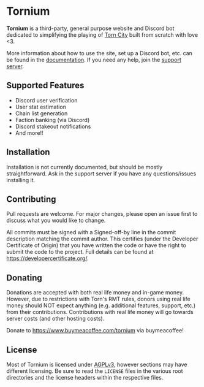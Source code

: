 # Tornium
**Tornium** is a third-party, general purpose website and Discord bot dedicated to simplifying the playing of [Torn City](https://torn.com) built from scratch with love <3.

More information about how to use the site, set up a Discord bot, etc. can be found in the [documentation](https://docs.tornium.com). If you need any help, join the [support server](https://discord.gg/pPcqTRTRyF).

## Supported Features
- Discord user verification
- User stat estimation
- Chain list generation
- Faction banking (via Discord)
- Discord stakeout notifications
- And more!!

## Installation
Installation is not currently documented, but should be mostly straightforward. Ask in the support server if you have any questions/issues installing it.

## Contributing
Pull requests are welcome. For major changes, please open an issue first to discuss what you would like to change.

All commits must be signed with a Signed-off-by line in the commit description matching the commit author. This certifies (under the Developer Certificate of Origin) that you have written the code or have the right to submit the code to the project. Full details can be found at https://developercertificate.org/.

## Donating
Donations are accepted with both real life money and in-game money. However, due to restrictions with Torn's RMT rules, donors using real life money should NOT expect anything (e.g. additional features, support, etc.) from their contributions. Contributions with real life money will go towards server costs (and other hosting costs).

Donate to https://www.buymeacoffee.com/tornium via buymeacoffee!

## License
Most of Tornium is licensed under [AGPLv3](https://www.gnu.org/licenses/agpl-3.0.en.html), however sections may have different licensing. Be sure to read the `LICENSE` files in the various root directories and the license headers within the respective files.
